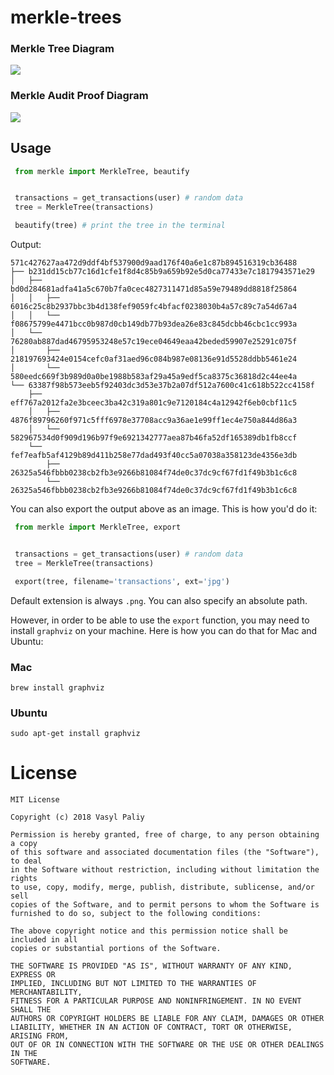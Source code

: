 # merkle-trees


### Merkle Tree Diagram

<img src="https://github.com/vpaliy/merkle-trees/blob/master/ext/general.jpg"  />


### Merkle Audit Proof Diagram

<img src="https://github.com/vpaliy/merkle-trees/blob/master/ext/proof.jpg"  />


## Usage

```python
 from merkle import MerkleTree, beautify


 transactions = get_transactions(user) # random data
 tree = MerkleTree(transactions)

 beautify(tree) # print the tree in the terminal
```

Output:

```
571c427627aa472d9ddf4bf537900d9aad176f40a6e1c87b894516319cb36488
├── b231dd15cb77c16d1cfe1f8d4c85b9a659b92e5d0ca77433e7c1817943571e29
│   ├── bd0d284681adfa41a5c670b7fa0cec4827311471d85a59e79489dd8818f25864
│   │   ├── 6016c25c8b2937bbc3b4d138fef9059fc4bfacf0238030b4a57c89c7a54d67a4
│   │   └── f08675799e4471bcc0b987d0cb149db77b93dea26e83c845dcbb46cbc1cc993a
│   └── 76280ab887dad46795953248e57c19ece04649eaa42beded59907e25291c075f
│       ├── 218197693424e0154cefc0af31aed96c084b987e08136e91d5528ddbb5461e24
│       └── 580eedc669f3b989d0a0be1988b583af29a45a9edf5ca8375c36818d2c44ee4a
└── 63387f98b573eeb5f92403dc3d53e37b2a07df512a7600c41c618b522cc4158f
    ├── eff767a2012fa2e3bceec3ba42c319a801c9e7120184c4a12942f6eb0cbf11c5
    │   ├── 4876f89796260f971c5fff6978e37708acc9a36ae1e99ff1ec4e750a844d86a3
    │   └── 582967534d0f909d196b97f9e6921342777aea87b46fa52df165389db1fb8ccf
    └── fef7eafb5af4129b89d411b258e77dad493f40cc5a07038a358123de4356e3db
        ├── 26325a546fbbb0238cb2fb3e9266b81084f74de0c37dc9cf67fd1f49b3b1c6c8
        └── 26325a546fbbb0238cb2fb3e9266b81084f74de0c37dc9cf67fd1f49b3b1c6c8
```

You can also export the output above as an image. This is how you'd do it:


```python
 from merkle import MerkleTree, export


 transactions = get_transactions(user) # random data
 tree = MerkleTree(transactions)

 export(tree, filename='transactions', ext='jpg')
```

Default extension is always `.png`. You can also specify an absolute path.

However, in order to be able to use the `export` function, you may need to install `graphviz` on your machine.
Here is how you can do that for Mac and Ubuntu:

### Mac

`brew install graphviz`


### Ubuntu

`sudo apt-get install graphviz`


# License
```
MIT License

Copyright (c) 2018 Vasyl Paliy

Permission is hereby granted, free of charge, to any person obtaining a copy
of this software and associated documentation files (the "Software"), to deal
in the Software without restriction, including without limitation the rights
to use, copy, modify, merge, publish, distribute, sublicense, and/or sell
copies of the Software, and to permit persons to whom the Software is
furnished to do so, subject to the following conditions:

The above copyright notice and this permission notice shall be included in all
copies or substantial portions of the Software.

THE SOFTWARE IS PROVIDED "AS IS", WITHOUT WARRANTY OF ANY KIND, EXPRESS OR
IMPLIED, INCLUDING BUT NOT LIMITED TO THE WARRANTIES OF MERCHANTABILITY,
FITNESS FOR A PARTICULAR PURPOSE AND NONINFRINGEMENT. IN NO EVENT SHALL THE
AUTHORS OR COPYRIGHT HOLDERS BE LIABLE FOR ANY CLAIM, DAMAGES OR OTHER
LIABILITY, WHETHER IN AN ACTION OF CONTRACT, TORT OR OTHERWISE, ARISING FROM,
OUT OF OR IN CONNECTION WITH THE SOFTWARE OR THE USE OR OTHER DEALINGS IN THE
SOFTWARE.
```

